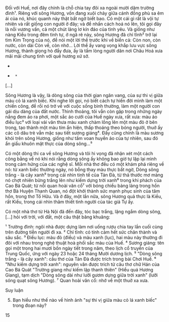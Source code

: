 Đối với Huế, nơi đây chính là chỗ chia tay đôi xa ngoài mười dặm trường đình¹.
Riêng với sông Hương, vốn đang xuôi chảy giữa cánh đồng phù sa êm ái của nó,
khúc quanh này thật bất ngờ biết bao. Có một cái gì rất là vội tự nhiên và rất giống
con người ở đây; và để nhấn cách hoá nó lên, tôi gọi đây là nỗi vương vấn, cả một
chút lãng lơ kín đáo của tình yêu. Và giống như nàng Kiều trong đêm tình tự, ở ngã
rẽ này, sông Hương đã chỉ tĩnh² trở lại tìm Kim Trọng của nó, để nói một lời thề
trước khi về biển cả: Còn non, còn nước, còn dài Còn về, còn nhớ... Lời thề ấy vang vọng
khắp lưu vực sông Hương, thành giọng hò đẩy đưa, ấy là tấm lòng người dân nơi
Châu Hoá xưa mãi mãi chung tình với quê hương xứ sở.

*
*      *

[...]

Sông Hương là vậy, là dòng sông của thời gian ngân vang, của sự thi vị giữa
màu cỏ lá xanh biếc. Khi nghe lời gọi, nó biết cách tự hiến đời mình làm một chiến
công, để rồi nó trở về với cuộc sống bình thường, làm một người con gái dịu dàng
của đất nước. Thình thoảng, tôi vẫn còn gặp trong những ngày nắng đem áo ra phơi,
một sắc áo cưới của Huế ngày xưa, rất xưa: màu áo điều lục³ với loại vải vân thưa
màu xanh chàm lồng lên một màu đỏ ở bên trong, tạo
thành một màu tím ẩn hiện, thấp thoáng theo bóng
người, thuở ấy các cô dâu trẻ vẫn mặc sau tiết sương
giáng⁴. Đấy cũng chính là màu sương khói trên sông
Hương, giống như tấm voan huyền ảo của tự nhiên,
sau đó ẩn giấu khuôn mặt thực của dòng sông...⁵

Có một dòng thi ca về sông Hương và tôi hi vọng đã nhận xét một cách công
bằng về nó khi nói rằng dòng sông ấy không bao giờ tự lặp lại mình trong cảm hứng
của các nghệ sĩ. Mỗi nhà thơ đều có một khám phá riêng về nó: từ xanh biếc thường
ngày, nó bỗng thay màu thực bất ngờ, Dòng sông trắng - là cây xanh⁵ trong cái nhìn
tinh tế của Tản Đà, từ thả thước mơ màng nó chợt nhiên bừng trắng lên như kiếm
dựng trời xanh⁶ trong khi phách của Cao Bá Quát; từ nỗi quan hoài văn cổ⁷ với bóng
chiều bảng lảng trong hồn thơ Bà Huyện Thanh Quan, nó đột khởi thành sức mạnh
phục sinh của tâm hồn, trong thơ Tố Hữu. Và ở đây, một lần nữa, sông Hương quả thực
là Kiều, rất Kiều, trong cái nhìn thâm thiết tình người của tác giả Tự ấy.

Có một nhà thơ từ Hà Nội đã đến đây, tóc bạc trắng, lặng ngắm dòng sông, [...]
hỏi với trời, với đất, một câu thật bâng khuâng:

¹ Trường đình: ngôi nhà được dựng làm nơi uống rượu chia tay lần cuối cùng trên đường tiễn người đi xa.
² Chỉ tĩnh: có tính cảm hết sức chân thành và sâu sắc.
³ Điều lục: màu đỏ (điều) và màu xanh (lục), hai màu này thường đi đôi với nhau trong nghệ thuật hoà phối
sắc màu của Huế.
⁴ Sương giáng: tên gọi một trong hai mươi bốn ngày tiết trong năm, theo lịch cổ truyền của Trung Quốc,
ứng với ngày 23 hoặc 24 tháng Mười dương lịch.
⁵ "Dòng sông trắng - là cây xanh": câu thơ của Tản Đà được trích trong bài Chơi Huế.
⁶ "Như kiếm dựng trời xanh": nguyên văn được trích từ câu thơ chữ Hán của Cao Bá Quát "Trường giang như
kiếm lập thanh thiên" (Hiểu quá Hương Giang), tạm dịch "Dòng sông dài như lưỡi gươm dựng giữa trời xanh"
(lưỡi sóng quạt sông Hương).
⁷ Quan hoài văn cổ: nhớ về một thuở xa xưa.

Suy luận

5. Bạn hiểu như thế nào về
hình ảnh "sự thi vị giữa màu cỏ
lá xanh biếc" trong đoạn này?

15